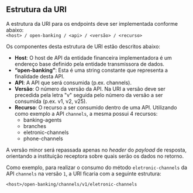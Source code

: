 ## Estrutura da URI

A estrutura da URI para os endpoints deve ser implementada conforme abaixo:  
`<host> / open-banking / <api> / <versão> / <recurso>`

Os componentes desta estrutura de URI estão descritos abaixo:

* **Host**: O host de API da entidade financeira implementadora é um endereço base definido pela entidade transmissora de dados.
* **“open-banking”**: Esta é uma string constante que representa a finalidade desta API.
* **API**: A API que será consumida (p.ex. channels).
* **Versão**: O número da versão da API. Na URI a versão deve ser precedida pela letra "v" seguida pelo número da versão a ser consumida (p.ex. v1, v2, v25).
* **Recurso**: O recurso a ser consumido dentro de uma API. Utilizando como exemplo a API `channels`, a mesma possui 4 recursos:
	- banking-agents
    - branches
    - eletronic-channels
	- phone-channels

A versão minor será repassada apenas no *header* do *payload* de resposta, orientando a instituição receptora sobre quais serão os dados no retorno.	
		
Como exemplo, para realizar o consumo do método `eletronic-channels` da API `channels` na versão `1`, a URI ficaria com a seguinte estrutura:  

`<host>/open-banking/channels/v1/eletronic-channels`
